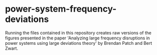 # power-system-frequency-deviations
Running the files contained in this repository creates raw versions of the figures presented in the paper 'Analyzing large frequency disruptions in power systems using large deviations theory' by Brendan Patch and Bert Zwart. 
